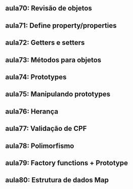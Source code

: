 ## aula70: Revisão de objetos
## aula71: Define property/properties
## aula72: Getters e setters
## aula73: Métodos para objetos
## aula74: Prototypes
## aula75: Manipulando prototypes
## aula76: Herança
## aula77: Validação de CPF
## aula78: Polimorfismo
## aula79: Factory functions + Prototype
## aula80: Estrutura de dados Map